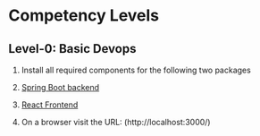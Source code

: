 # Competency Levels

## Level-0: Basic Devops

1. Install all required components for the following two packages

  1. [Spring Boot backend](https://github.com/IITBombayWeb/playlist-spring-boot)
  2. [React Frontend](https://github.com/IITBombayWeb/playlist-react)

3. On a browser visit the URL: (http://localhost:3000/)
